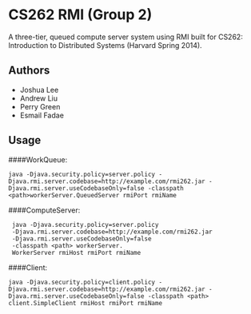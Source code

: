 CS262 RMI (Group 2)
=============

A three-tier, queued compute server system using RMI built for CS262: Introduction to Distributed Systems (Harvard Spring 2014).

Authors
-------
* Joshua Lee
* Andrew Liu
* Perry Green
* Esmail Fadae

Usage
-----------------
####WorkQueue:

	java -Djava.security.policy=server.policy -Djava.rmi.server.codebase=http://example.com/rmi262.jar -Djava.rmi.server.useCodebaseOnly=false -classpath <path>workerServer.QueuedServer rmiPort rmiName

####ComputeServer:

	 java -Djava.security.policy=server.policy 
	 -Djava.rmi.server.codebase=http://example.com/rmi262.jar 
	 -Djava.rmi.server.useCodebaseOnly=false 
	 -classpath <path> workerServer.
	 WorkerServer rmiHost rmiPort rmiName

####Client:

	java -Djava.security.policy=client.policy -Djava.rmi.server.codebase=http://example.com/rmi262.jar -Djava.rmi.server.useCodebaseOnly=false -classpath <path> client.SimpleClient rmiHost rmiPort rmiName